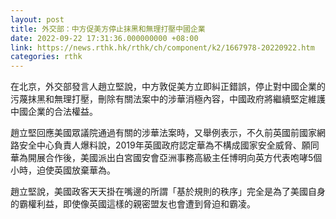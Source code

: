 ```yaml
---
layout: post
title: 外交部：中方促美方停止抹黑和無理打壓中國企業
date: 2022-09-22 17:31:36.000000000 +08:00
link: https://news.rthk.hk/rthk/ch/component/k2/1667978-20220922.htm
categories: rthk
---
```


在北京，外交部發言人趙立堅說，中方敦促美方立即糾正錯誤，停止對中國企業的污蔑抹黑和無理打壓，刪除有關法案中的涉華消極內容，中國政府將繼續堅定維護中國企業的合法權益。

趙立堅回應美國眾議院通過有關的涉華法案時，又舉例表示，不久前英國前國家網路安全中心負責人爆料說，2019年英國政府認定華為不構成國家安全威脅、願同華為開展合作後，美國派出白宮國安會亞洲事務高級主任博明向英方代表咆哮5個小時，迫使英國放棄華為。

趙立堅說，美國政客天天掛在嘴邊的所謂「基於規則的秩序」完全是為了美國自身的霸權利益，即使像英國這樣的親密盟友也會遭到脅迫和霸凌。
